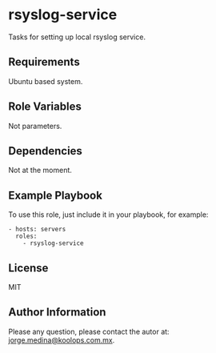 rsyslog-service
=========

Tasks for setting up local rsyslog service.

Requirements
------------

Ubuntu based system.

Role Variables
--------------

Not parameters.

Dependencies
------------

Not at the moment.

Example Playbook
----------------

To use this role, just include it in your playbook, for example:

    - hosts: servers
      roles:
        - rsyslog-service

License
-------

MIT

Author Information
------------------

Please any question, please contact the autor at: jorge.medina@koolops.com.mx.
